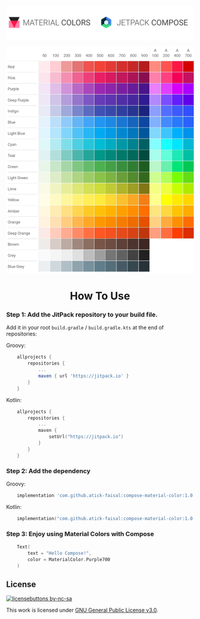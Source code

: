 <p align="center">
<img src="material_color_compose_banner.png">
</p>

<p align="center">
<img src="material_color_palette.jpg" width="600">
</p>

<h1 align="center">How To Use</h1>

### Step 1: Add the JitPack repository to your build file.
Add it in your root `build.gradle` / `build.gradle.kts` at the end of repositories:

Groovy:
```groovy
    allprojects {
        repositories {
            ...
            maven { url 'https://jitpack.io' }
        }
    }
```
Kotlin:
```kotlin
    allprojects {
        repositories {
            ...
            maven { 
                setUrl("https://jitpack.io")
            }
        }
    }
```

### Step 2:  Add the dependency
Groovy:
```groovy
    implementation 'com.github.atick-faisal:compose-material-color:1.0.0'
```
Kotlin:
```kotlin
    implementation("com.github.atick-faisal:compose-material-color:1.0.0")
```

### Step 3: Enjoy using Material Colors with Compose
```kotlin
    Text(
        text = "Hello Compose!",
        color = MaterialColor.Purple700
    )
```

## License
[![licensebuttons by-nc-sa](https://licensebuttons.net/l/by-nc-sa/3.0/88x31.png)](https://creativecommons.org/licenses/by-nc-sa/4.0)

This work is licensed under [GNU General Public License v3.0](https://github.com/atick-faisal/PIC16F877a/blob/master/LICENSE). 
